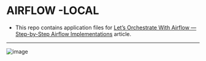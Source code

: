 # AIRFLOW -LOCAL

- This repo contains application files for [Let’s Orchestrate With Airflow — Step-by-Step Airflow Implementations](https://medium.com/towards-artificial-intelligence/lets-orchestrate-with-airflow-step-by-step-airflow-implementations-8100d8fe58b0) article.
---------------------------------------------------------------------------------------------------------------------

![image](https://user-images.githubusercontent.com/51021282/194310346-48a21492-453e-4ec3-968a-a5b0d9424691.png)


